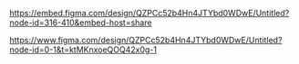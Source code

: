 https://embed.figma.com/design/QZPCc52b4Hn4JTYbd0WDwE/Untitled?node-id=316-410&embed-host=share

https://www.figma.com/design/QZPCc52b4Hn4JTYbd0WDwE/Untitled?node-id=0-1&t=ktMKnxoeQOQ42x0g-1
